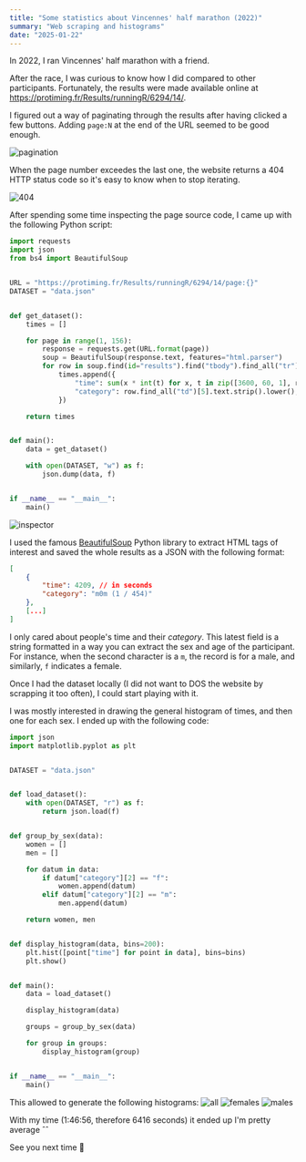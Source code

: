 ```yaml
---
title: "Some statistics about Vincennes' half marathon (2022)"
summary: "Web scraping and histograms"
date: "2025-01-22"
---
```


In 2022, I ran Vincennes' half marathon with a friend.

After the race, I was curious to know how I did compared to other participants. Fortunately, the results were made available online at https://protiming.fr/Results/runningR/6294/14/.

I figured out a way of paginating through the results after having clicked a few buttons. Adding `page:N` at the end of the URL seemed to be good enough.

![pagination](/half.pagination.png)

When the page number exceedes the last one, the website returns a 404 HTTP status code so it's easy to know when to stop iterating.

![404](/half.404.png)

After spending some time inspecting the page source code, I came up with the following Python script:

```python
import requests
import json
from bs4 import BeautifulSoup


URL = "https://protiming.fr/Results/runningR/6294/14/page:{}"
DATASET = "data.json"


def get_dataset():
    times = []

    for page in range(1, 156):
        response = requests.get(URL.format(page))
        soup = BeautifulSoup(response.text, features="html.parser")
        for row in soup.find(id="results").find("tbody").find_all("tr"):
            times.append({
                "time": sum(x * int(t) for x, t in zip([3600, 60, 1], row.find("td", {"class": "real_time_data"}).text.split(":"))),
                "category": row.find_all("td")[5].text.strip().lower(),
            })

    return times


def main():
    data = get_dataset()

    with open(DATASET, "w") as f:
        json.dump(data, f)


if __name__ == "__main__":
    main()
```

![inspector](/half.inspector.png)

I used the famous [BeautifulSoup](https://www.crummy.com/software/BeautifulSoup/bs4/doc/) Python library to extract HTML tags of interest and saved the whole results as a JSON with the following format:
```json
[
    {
        "time": 4209, // in seconds
        "category": "m0m (1 / 454)"
    },
    [...]
]
```

I only cared about people's time and their _category_. This latest field is a string formatted in a way you can extract the sex and age of the participant. For instance, when the second character is a `m`, the record is for a male, and similarly, `f` indicates a female.

Once I had the dataset locally (I did not want to DOS the website by scrapping it too often), I could start playing with it.

I was mostly interested in drawing the general histogram of times, and then one for each sex. I ended up with the following code:
```python
import json
import matplotlib.pyplot as plt


DATASET = "data.json"


def load_dataset():
    with open(DATASET, "r") as f:
        return json.load(f)


def group_by_sex(data):
    women = []
    men = []

    for datum in data:
        if datum["category"][2] == "f":
            women.append(datum)
        elif datum["category"][2] == "m":
            men.append(datum)

    return women, men


def display_histogram(data, bins=200):
    plt.hist([point["time"] for point in data], bins=bins)
    plt.show()


def main():
    data = load_dataset()

    display_histogram(data)

    groups = group_by_sex(data)

    for group in groups:
        display_histogram(group)


if __name__ == "__main__":
    main()
```

This allowed to generate the following histograms:
![all](/half.all.png "Distribution of all participants times")
![females](/half.female.png "Distribution of female participants times")
![males](/half.male.png "Distribution of male participants times")

With my time (1:46:56, therefore 6416 seconds) it ended up I'm pretty average ˆˆ

See you next time :wave:
